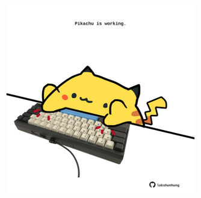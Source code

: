 <!-- built at 19/04/2021, 12:10:46 UTC -->
<p align="center">
  <img width="500" height="500" src="./ReadmeImage.svg">
</p>
